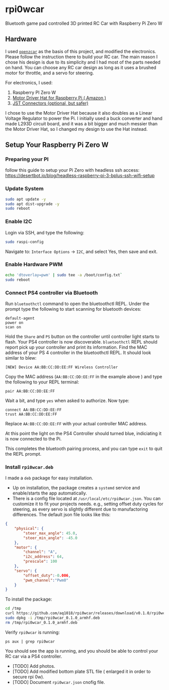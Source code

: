 # rpi0wcar
Bluetooth game pad controlled 3D printed RC Car with Raspberry Pi Zero W

## Hardware

I used [`openzcar`](https://github.com/alexyu132/zcar) as the basis of this project, and modified the electronics. Please follow the instruction there to build your RC car. The main reason I chose his design is due to its simplicity and I had most of the parts needed on hand. You can choose any RC car design as long as it uses a brushed motor for throttle, and a servo for steering.

For electronics, I used:

1. Raspberry PI Zero W
2. [Motor Driver Hat for Raspberry Pi ( Amazon )](https://www.amazon.com/gp/product/B07K7NP7C9/ref=ppx_yo_dt_b_asin_title_o06_s00?ie=UTF8&psc=1)
3. [JST Connectors (optional, but safer)](https://www.amazon.com/gp/product/B07R4ZBBC4/ref=ppx_yo_dt_b_asin_title_o05_s00?ie=UTF8&psc=1)

I chose to use the Motor Driver Hat because it also doubles as a Linear Voltage Regulator to power the Pi. I initially used a buck converter and hand made L293D circuit board, and it was a bit bigger and much messier than the Motor Driver Hat, so I changed my design to use the Hat instead.

## Setup Your Raspberry Pi Zero W

### Preparing your PI

follow this guide to setup your Pi Zero with headless ssh access: https://desertbot.io/blog/headless-raspberry-pi-3-bplus-ssh-wifi-setup


### Update System

```bash
sudo apt update -y
sudo apt dist-upgrade -y
sudo reboot
```

### Enable I2C

Login via SSH, and type the following:

```bash
sudo raspi-config
```

Navigate to: `Interface Options` -> `I2C`, and select Yes, then save and exit.

### Enable Hardware PWM

```bash
echo 'dtoverlay=pwm' | sudo tee -a /boot/config.txt`
sudo reboot
```

### Connect PS4 controller via Bluetooth

Run `bluetoothctl` command to open the bluetoothctl REPL. Under the prompt type the following to start scanning for bluetooth devices:

```
default-agent
power on
scan on
```

Hold the `Share` and `PS` button on the controller until controller light starts to flash. Your PS4 controller is now discoverable. `bluetoothctl` REPL should report pick up your controller and print its information. Find the MAC address of your PS 4 controller in the bluetoothctl REPL. It should look similar to blew:

```
[NEW] Device AA:BB:CC:DD:EE:FF Wireless Controller
```

Copy the MAC address (`AA:BB:CC:DD:EE:FF` in the example above ) and type the following to your REPL terminal:

```
pair AA:BB:CC:DD:EE:FF
```

Wait a bit, and type `yes` when asked to authorize. Now type:

```
connect AA:BB:CC:DD:EE:FF
trust AA:BB:CC:DD:EE:FF
```

Replace `AA:BB:CC:DD:EE:FF` with your actual controller MAC address.

At this point the light on the PS4 Controller should turned blue, indiciating it is now connected to the Pi.

This completes the bluetooth pairing process, and you can type `exit` to quit the REPL prompt.

### Install `rpi0wcar.deb`

I made a `deb` package for easy installation. 

* Up on installation, the package creates a `systemd` service and enable/starts the app automatically.
* There is a config file located at `/usr/local/etc/rpi0wcar.json`. You can customize it to fit your projects needs. e.g., setting offset duty cycles for steering, as every servo is slightly different due to manufactoring differences. The default json file looks like this:

```json
{
    "physical": {
        "steer_max_angle": 45.0,
        "steer_min_angle": -45.0
    },
    "motor": {
        "channel": "A",
        "i2c_address": 64,
        "prescale": 100
    },
    "servo": {
        "offset_duty":-0.006,
        "pwm_channel":"Pwm0"
    }
}
```

To install the package:

```bash
cd /tmp
curl https://github.com/aq1018/rpi0wcar/releases/download/v0.1.0/rpi0wcar_0.1.0_armhf.deb -O
sudo dpkg -i /tmp/rpi0wcar_0.1.0_armhf.deb
rm /tmp/rpi0wcar_0.1.0_armhf.deb
```

Verify `rpi0wcar` is running:

```
ps aux | grep rpi0wcar
```

You should see the app is running, and you should be able to control your RC car via a PS4 controller.

- [TODO] Add photos.
- [TODO] Add modified bottom plate STL file ( enlarged it in order to secure rpi 0w).
- [TODO] Document `rpi0wcar.json` cnofig file.
